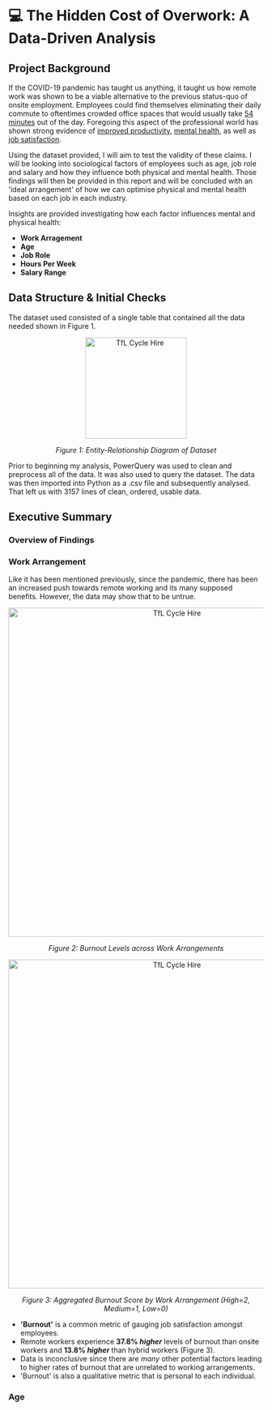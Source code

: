 # 💻 The Hidden Cost of Overwork: A Data-Driven Analysis
## Project Background
If the COVID-19 pandemic has taught us anything, it taught us how remote work was shown to be a viable alternative to the previous status-quo of onsite employment. Employees could find themselves eliminating their daily commute to oftentimes crowded office spaces that would usually take [54 minutes](https://www.gov.uk/government/statistics/transport-statistics-great-britain-2022/transport-statistics-great-britain-2022-domestic-travel) out of the day. Foregoing this aspect of the professional world has shown strong evidence of [improved productivity](https://hrnews.co.uk/how-remote-working-culture-improves-productivity-in-the-uk/), [mental health](https://www.analytics-365.com/blog/mental-health-benefits-of-remote-work/#:~:text=Remote%20and%20flexible%20work%20offer,mental%20health%20and%20business%20success.), as well as [job satisfaction](https://remote.com/blog/global-hr/global-work-life-survey).

Using the dataset provided, I will aim to test the validity of these claims. I will be looking into sociological factors of employees such as age, job role and salary and how they influence both physical and mental health. Those findings will then be provided in this report and will be concluded with an 'ideal arrangement' of how we can optimise physical and mental health based on each job in each industry.

Insights are provided investigating how each factor influences mental and physical health:

- **Work Arragement**
- **Age**
- **Job Role**
- **Hours Per Week**
- **Salary Range**

## Data Structure & Initial Checks
The dataset used consisted of a single table that contained all the data needed shown in Figure 1.
<div align="center">
  <img src="https://i.imgur.com/vb2yuBh.png" alt="TfL Cycle Hire" width="200" />
  <p><em>Figure 1: Entity-Relationship Diagram of Dataset</em></p>
</div>

Prior to beginning my analysis, PowerQuery was used to clean and preprocess all of the data. It was also used to query the dataset. The data was then imported into Python as a .csv file and subsequently analysed. That left us with 3157 lines of clean, ordered, usable data.

## Executive Summary
### Overview of Findings
### Work Arrangement
Like it has been mentioned previously, since the pandemic, there has been an increased push towards remote working and its many supposed benefits. However, the data may show that to be untrue. 
<div align="center">
  <img src="https://i.imgur.com/DEPG10Z.png" alt="TfL Cycle Hire" width="650" />
  <p><em>Figure 2: Burnout Levels across Work Arrangements</em></p>
  <img src="https://i.imgur.com/G1WzQxm.png" alt="TfL Cycle Hire" width="650" />
  <p><em>Figure 3: Aggregated Burnout Score by Work Arrangement (High=2, Medium=1, Low=0)</em></p>
</div>

- **'Burnout'** is a common metric of gauging job satisfaction amongst employees.
- Remote workers experience **37.8% _higher_** levels of burnout than onsite workers and **13.8% _higher_** than hybrid workers (Figure 3).
- Data is inconclusive since there are _many_ other potential factors leading to higher rates of burnout that are unrelated to working arrangements.
- 'Burnout' is also a qualitative metric that is personal to each individual.

### Age





